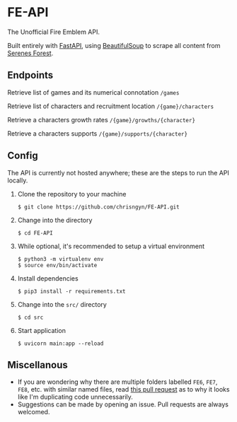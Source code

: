 # FE-API
The Unofficial Fire Emblem API.  
  
Built entirely with [FastAPI](https://fastapi.tiangolo.com/), using [BeautifulSoup](https://beautiful-soup-4.readthedocs.io/en/latest/) to scrape all content from [Serenes Forest](https://serenesforest.net/).


## Endpoints
Retrieve list of games and its numerical connotation
       `/games`
       
Retrieve list of characters and recruitment location
       `/{game}/characters`
       
Retrieve a characters growth rates
       `/{game}/growths/{character}`
       
Retrieve a characters supports
       `/{game}/supports/{character}`


## Config
The API is currently not hosted anywhere; these are the steps to run the API locally.

1. Clone the repository to your machine

       $ git clone https://github.com/chrisngyn/FE-API.git
       
2. Change into the directory

       $ cd FE-API
       
3. While optional, it's recommended to setup a virtual environment

       $ python3 -m virtualenv env
       $ source env/bin/activate

4. Install dependencies

       $ pip3 install -r requirements.txt
       
5. Change into the `src/` directory

       $ cd src
       
6. Start application

       $ uvicorn main:app --reload


## Miscellanous
- If you are wondering why there are multiple folders labelled `FE6`, `FE7`, `FE8`, etc. with similar named files, read [this pull request](https://github.com/chrisngyn/FE-API/pull/1) as to why it looks like I'm duplicating code unnecessarily.
- Suggestions can be made by opening an issue. Pull requests are always welcomed.
